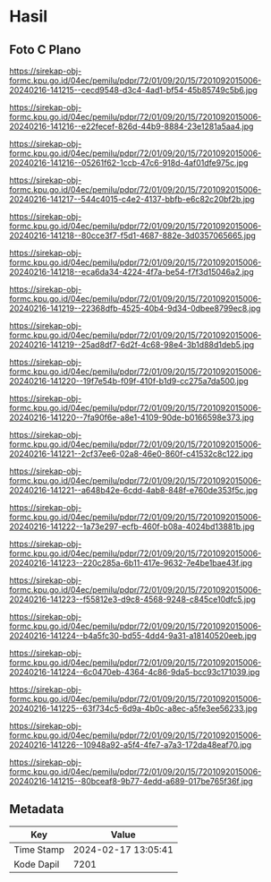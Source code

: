 # Hasil

## Foto C Plano

https://sirekap-obj-formc.kpu.go.id/04ec/pemilu/pdpr/72/01/09/20/15/7201092015006-20240216-141215--cecd9548-d3c4-4ad1-bf54-45b85749c5b6.jpg

https://sirekap-obj-formc.kpu.go.id/04ec/pemilu/pdpr/72/01/09/20/15/7201092015006-20240216-141216--e22fecef-826d-44b9-8884-23e1281a5aa4.jpg

https://sirekap-obj-formc.kpu.go.id/04ec/pemilu/pdpr/72/01/09/20/15/7201092015006-20240216-141216--05261f62-1ccb-47c6-918d-4af01dfe975c.jpg

https://sirekap-obj-formc.kpu.go.id/04ec/pemilu/pdpr/72/01/09/20/15/7201092015006-20240216-141217--544c4015-c4e2-4137-bbfb-e6c82c20bf2b.jpg

https://sirekap-obj-formc.kpu.go.id/04ec/pemilu/pdpr/72/01/09/20/15/7201092015006-20240216-141218--80cce3f7-f5d1-4687-882e-3d0357065665.jpg

https://sirekap-obj-formc.kpu.go.id/04ec/pemilu/pdpr/72/01/09/20/15/7201092015006-20240216-141218--eca6da34-4224-4f7a-be54-f7f3d15046a2.jpg

https://sirekap-obj-formc.kpu.go.id/04ec/pemilu/pdpr/72/01/09/20/15/7201092015006-20240216-141219--22368dfb-4525-40b4-9d34-0dbee8799ec8.jpg

https://sirekap-obj-formc.kpu.go.id/04ec/pemilu/pdpr/72/01/09/20/15/7201092015006-20240216-141219--25ad8df7-6d2f-4c68-98e4-3b1d88d1deb5.jpg

https://sirekap-obj-formc.kpu.go.id/04ec/pemilu/pdpr/72/01/09/20/15/7201092015006-20240216-141220--19f7e54b-f09f-410f-b1d9-cc275a7da500.jpg

https://sirekap-obj-formc.kpu.go.id/04ec/pemilu/pdpr/72/01/09/20/15/7201092015006-20240216-141220--7fa90f6e-a8e1-4109-90de-b0166598e373.jpg

https://sirekap-obj-formc.kpu.go.id/04ec/pemilu/pdpr/72/01/09/20/15/7201092015006-20240216-141221--2cf37ee6-02a8-46e0-860f-c41532c8c122.jpg

https://sirekap-obj-formc.kpu.go.id/04ec/pemilu/pdpr/72/01/09/20/15/7201092015006-20240216-141221--a648b42e-6cdd-4ab8-848f-e760de353f5c.jpg

https://sirekap-obj-formc.kpu.go.id/04ec/pemilu/pdpr/72/01/09/20/15/7201092015006-20240216-141222--1a73e297-ecfb-460f-b08a-4024bd13881b.jpg

https://sirekap-obj-formc.kpu.go.id/04ec/pemilu/pdpr/72/01/09/20/15/7201092015006-20240216-141223--220c285a-6b11-417e-9632-7e4be1bae43f.jpg

https://sirekap-obj-formc.kpu.go.id/04ec/pemilu/pdpr/72/01/09/20/15/7201092015006-20240216-141223--f55812e3-d9c8-4568-9248-c845ce10dfc5.jpg

https://sirekap-obj-formc.kpu.go.id/04ec/pemilu/pdpr/72/01/09/20/15/7201092015006-20240216-141224--b4a5fc30-bd55-4dd4-9a31-a18140520eeb.jpg

https://sirekap-obj-formc.kpu.go.id/04ec/pemilu/pdpr/72/01/09/20/15/7201092015006-20240216-141224--6c0470eb-4364-4c86-9da5-bcc93c171039.jpg

https://sirekap-obj-formc.kpu.go.id/04ec/pemilu/pdpr/72/01/09/20/15/7201092015006-20240216-141225--63f734c5-6d9a-4b0c-a8ec-a5fe3ee56233.jpg

https://sirekap-obj-formc.kpu.go.id/04ec/pemilu/pdpr/72/01/09/20/15/7201092015006-20240216-141226--10948a92-a5f4-4fe7-a7a3-172da48eaf70.jpg

https://sirekap-obj-formc.kpu.go.id/04ec/pemilu/pdpr/72/01/09/20/15/7201092015006-20240216-141215--80bceaf8-9b77-4edd-a689-017be765f36f.jpg


## Metadata

| Key        | Value               |
| ---------- | ------------------- |
| Time Stamp | 2024-02-17 13:05:41 |
| Kode Dapil | 7201                |



